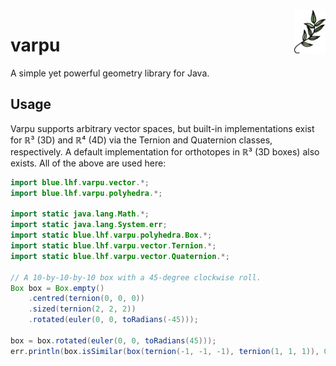 <img align="right" src="./assets/logo.webp" width="10%" alt="The logo for varpu: a doodle of a plant leaf">

# varpu
A simple yet powerful geometry library for Java.

## Usage
Varpu supports arbitrary vector spaces, but built-in
implementations exist for ℝ³ (3D) and ℝ⁴ (4D) via the Ternion and
Quaternion classes, respectively. A default implementation
for orthotopes in ℝ³ (3D boxes) also exists.
All of the above are used here:
```java
import blue.lhf.varpu.vector.*;
import blue.lhf.varpu.polyhedra.*;

import static java.lang.Math.*;
import static java.lang.System.err;
import static blue.lhf.varpu.polyhedra.Box.*;
import static blue.lhf.varpu.vector.Ternion.*;
import static blue.lhf.varpu.vector.Quaternion.*;

// A 10-by-10-by-10 box with a 45-degree clockwise roll.
Box box = Box.empty()
    .centred(ternion(0, 0, 0))
    .sized(ternion(2, 2, 2))
    .rotated(euler(0, 0, toRadians(-45)));

box = box.rotated(euler(0, 0, toRadians(45)));
err.println(box.isSimilar(box(ternion(-1, -1, -1), ternion(1, 1, 1)), 0.1));
```
